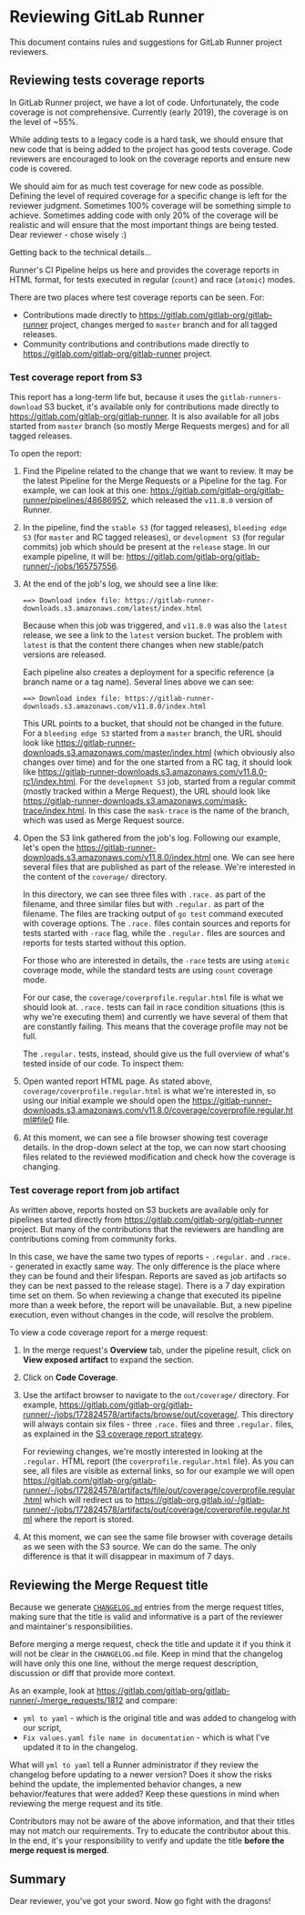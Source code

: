 # Reviewing GitLab Runner

This document contains rules and suggestions for GitLab Runner project reviewers.

## Reviewing tests coverage reports

In GitLab Runner project, we have a lot of code. Unfortunately, the code coverage is not comprehensive.
Currently (early 2019), the coverage is on the level of ~55%.

While adding tests to a legacy code is a hard task, we should ensure that new code that is being
added to the project has good tests coverage. Code reviewers are encouraged to look on the
coverage reports and ensure new code is covered.

We should aim for as much test coverage for new code as possible. Defining the level of
required coverage for a specific change is left for the reviewer judgment. Sometimes 100% coverage
will be something simple to achieve. Sometimes adding code with only 20% of the coverage will be
realistic and will ensure that the most important things are being tested. Dear reviewer - chose wisely :)

Getting back to the technical details...

Runner's CI Pipeline helps us here and provides the coverage reports in HTML format, for tests
executed in regular (`count`) and race (`atomic`) modes.

There are two places where test coverage reports can be seen. For:

- Contributions made directly to <https://gitlab.com/gitlab-org/gitlab-runner> project, changes merged to `master`
  branch and for all tagged releases.
- Community contributions and contributions made directly to <https://gitlab.com/gitlab-org/gitlab-runner> project.

### Test coverage report from S3

This report has a long-term life but, because it uses the `gitlab-runners-download` S3 bucket, it's available
only for contributions made directly to <https://gitlab.com/gitlab-org/gitlab-runner>. It is also available
for all jobs started from `master` branch (so mostly Merge Requests merges) and for all tagged releases.

To open the report:

1. Find the Pipeline related to the change that we want to review. It may be the latest Pipeline for the
   Merge Requests or a Pipeline for the tag. For example, we can look at this one:
   <https://gitlab.com/gitlab-org/gitlab-runner/pipelines/48686952>, which released the `v11.8.0` version of Runner.

1. In the pipeline, find the `stable S3` (for tagged releases), `bleeding edge S3` (for `master` and RC tagged releases),
   or `development S3` (for regular commits) job which should be present at the `release` stage. In our example
   pipeline, it will be: <https://gitlab.com/gitlab-org/gitlab-runner/-/jobs/165757556>.

1. At the end of the job's log, we should see a line like:

   ```plaintext
   ==> Download index file: https://gitlab-runner-downloads.s3.amazonaws.com/latest/index.html
   ```

   Because when this job was triggered, and `v11.8.0` was also the `latest` release, we see a link to the
   `latest` version bucket. The problem with `latest` is that the content there changes when
   new stable/patch versions are released.

   Each pipeline also creates a deployment for a specific reference (a branch name
   or a tag name). Several lines above we can see:

   ```plaintext
   ==> Download index file: https://gitlab-runner-downloads.s3.amazonaws.com/v11.8.0/index.html
   ```

   This URL points to a bucket, that should not be changed in the future. For a `bleeding edge S3` started
   from a `master` branch, the URL should look like <https://gitlab-runner-downloads.s3.amazonaws.com/master/index.html>
   (which obviously also changes over time) and for the one started from a RC tag, it should look
   like <https://gitlab-runner-downloads.s3.amazonaws.com/v11.8.0-rc1/index.html>. For the `development S3` job, started
   from a regular commit (mostly tracked within a Merge Request), the URL should look like
   <https://gitlab-runner-downloads.s3.amazonaws.com/mask-trace/index.html>. In this case the `mask-trace` is the
   name of the branch, which was used as Merge Request source.

1. Open the S3 link gathered from the job's log. Following our example, let's open the
   <https://gitlab-runner-downloads.s3.amazonaws.com/v11.8.0/index.html> one. We can see here several files that
   are published as part of the release. We're interested in the content of the `coverage/` directory.

   In this directory, we can see three files with `.race.` as part of the filename, and three similar files
   but with `.regular.` as part of the filename. The files are tracking output of `go test` command executed
   with coverage options. The `.race.` files contain sources and reports for tests started with `-race` flag,
   while the `.regular.` files are sources and reports for tests started without this option.

   For those who are interested in details, the `-race` tests are using `atomic` coverage mode, while the standard
   tests are using `count` coverage mode.

   For our case, the `coverage/coverprofile.regular.html` file is what we should look at. `.race.` tests can fail
   in race condition situations (this is why we're executing them) and currently we have several of them that
   are constantly failing. This means that the coverage profile may not be full.

   The `.regular.` tests, instead, should give us the full overview of what's tested inside of our code. To inspect them:

1. Open wanted report HTML page. As stated above, `coverage/coverprofile.regular.html` is what we're interested
   in, so using our initial example we should open the <https://gitlab-runner-downloads.s3.amazonaws.com/v11.8.0/coverage/coverprofile.regular.html#file0>
   file.

1. At this moment, we can see a file browser showing test coverage details. In the drop-down select at the top,
   we can now start choosing files related to the reviewed modification and check how the coverage is changing.

### Test coverage report from job artifact

As written above, reports hosted on S3 buckets are available only for pipelines started directly
from <https://gitlab.com/gitlab-org/gitlab-runner> project. But many of the contributions that the reviewers
are handling are contributions coming from community forks.

In this case, we have the same two types of reports - `.regular.` and `.race.` - generated in exactly same
way. The only difference is the place where they can be found and their lifespan. Reports are
saved as job artifacts so they can be next passed to the release stage). There is a 7 day expiration
time set on them. So when reviewing a change that executed its pipeline more than a week before, the report
will be unavailable. But, a new pipeline execution, even without changes in the code, will resolve the problem.

To view a code coverage report for a merge request:

1. In the merge request's **Overview** tab, under the pipeline
      result, click on **View exposed artifact** to expand the section.
1. Click on **Code Coverage**.
1. Use the artifact browser to navigate to the `out/coverage/`
   directory. For example,
   <https://gitlab.com/gitlab-org/gitlab-runner/-/jobs/172824578/artifacts/browse/out/coverage/>.
   This directory will always contain six files - three `.race.` files
   and three `.regular.` files, as explained in the [S3 coverage report
   strategy](#test-coverage-report-from-S3).

   For reviewing changes, we're mostly interested in looking at the `.regular.` HTML
   report (the `coverprofile.regular.html` file). As you can see, all files are visible
   as external links, so for our example we will open
   <https://gitlab.com/gitlab-org/gitlab-runner/-/jobs/172824578/artifacts/file/out/coverage/coverprofile.regular.html>
   which will redirect us to
   <https://gitlab-org.gitlab.io/-/gitlab-runner/-/jobs/172824578/artifacts/out/coverage/coverprofile.regular.html>
   where the report is stored.
1. At this moment, we can see the same file browser with coverage details as we seen with the S3 source.
   We can do the same. The only difference is that it will disappear in maximum of 7 days.

## Reviewing the Merge Request title

Because we generate [`CHANGELOG.md`](https://gitlab.com/gitlab-org/gitlab-runner/-/blob/master/CHANGELOG.md) entries
from the merge request titles, making sure that the title is valid and informative is a part
of the reviewer and maintainer's responsibilities.

Before merging a merge request, check the title and update it if you think it will not be clear in the
`CHANGELOG.md` file. Keep in mind that the changelog will have only this one line, without the merge
request description, discussion or diff that provide more context.

As an example, look at <https://gitlab.com/gitlab-org/gitlab-runner/-/merge_requests/1812> and compare:

- `yml to yaml` - which is the original title and was added to changelog with our script,
- `Fix values.yaml file name in documentation` - which is what I've updated it to in the changelog.

What will `yml to yaml` tell a Runner administrator if they review the changelog before updating
to a newer version? Does it show the risks behind the update, the implemented behavior changes, a new
behavior/features that were added? Keep these questions in mind when reviewing the merge request and its title.

Contributors may not be aware of the above information, and that their titles
may not match our requirements. Try to educate the contributor about this.
In the end, it's your responsibility to verify and update the title **before the merge request is merged**.

## Summary

Dear reviewer, you've got your sword. Now go fight with the dragons!
